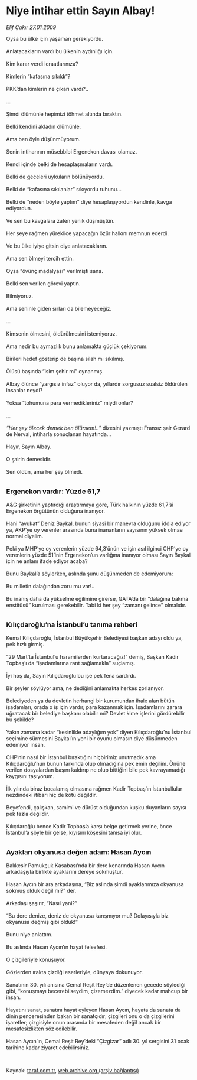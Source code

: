 # Niye intihar ettin Sayın Albay!

*Elif Çakır 27.01.2009*

<div class="taraf_structure_2col_1zq">
<div class="margen_n">



 <p>Oysa bu ülke için yaşaman gerekiyordu. <br/><br/>Anlatacakların vardı bu ülkenin aydınlığı için. <br/><br/>Kim karar verdi icraatlarınıza? <br/><br/>Kimlerin “kafasına sıkıldı”? <br/><br/>PKK’dan kimlerin ne çıkarı vardı?.. <br/><br/>... <br/><br/>Şimdi ölümünle hepimizi töhmet altında bıraktın. <br/><br/>Belki kendini akladın ölümünle. <br/><br/>Ama ben öyle düşünmüyorum. <br/><br/>Senin intiharının müsebbibi Ergenekon davası olamaz. <br/><br/>Kendi içinde belki de hesaplaşmaların vardı. <br/><br/>Belki de geceleri uykuların bölünüyordu. <br/><br/>Belki de “kafasına sıkılanlar” sıkıyordu ruhunu... <br/><br/>Belki de “neden böyle yaptım” diye hesaplaşıyordun kendinle, kavga ediyordun. <br/><br/>Ve sen bu kavgalara zaten yenik düşmüştün. <br/><br/>Her şeye rağmen yüreklice yapacağın özür halkını memnun ederdi. <br/><br/>Ve bu ülke iyiye gitsin diye anlatacakların. <br/><br/>Ama sen ölmeyi tercih ettin. <br/><br/>Oysa “övünç madalyası” verilmişti sana. <br/><br/>Belki sen verilen görevi yaptın. <br/><br/>Bilmiyoruz. <br/><br/>Ama seninle giden sırları da bilemeyeceğiz. <br/><br/>... <br/><br/>Kimsenin ölmesini, öldürülmesini istemiyoruz. <br/><br/>Ama nedir bu aymazlık bunu anlamakta güçlük çekiyorum. <br/><br/>Birileri hedef gösterip de başına silah mı sıkılmış. <br/><br/>Ölüsü başında “isim şehir mi” oynanmış. <br/><br/>Albay ölünce “yargısız infaz” oluyor da, yıllardır sorgusuz sualsiz öldürülen insanlar neydi? <br/><br/>Yoksa “tohumuna para vermedikleriniz” miydi onlar? <br/><br/>...<i> <br/><br/>“Her şey ölecek demek ben ölürsem!..”</i> dizesini yazmıştı Fransız şair Gerard de Nerval, intiharla sonuçlanan hayatında... <br/><br/>Hayır, Sayın Albay. <br/><br/>O şairin demesidir. <br/><br/>Sen öldün, ama her şey ölmedi. <br/><br/><br/><strong><font size="4">Ergenekon vardır: Yüzde 61,7</font></strong> <br/><br/>A&amp;G şirketinin yaptırdığı araştırmaya göre, Türk halkının yüzde 61,7’si Ergenekon örgütünün olduğuna inanıyor. <br/><br/>Hani “avukat” Deniz Baykal, bunun siyasi bir manevra olduğunu iddia ediyor ya, AKP’ye oy verenler arasında buna inananların sayısının yüksek olması normal diyelim. <br/><br/>Peki ya MHP’ye oy verenlerin yüzde 64,3’ünün ve işin asıl ilginci CHP’ye oy verenlerin yüzde 51’inin Ergenekon’un varlığına inanıyor olması Sayın Baykal için ne anlam ifade ediyor acaba? <br/><br/>Bunu Baykal’a söylerken, aslında şunu düşünmeden de edemiyorum: <br/><br/>Bu milletin dalağından zoru mu var!.. <br/><br/>Bu inanış daha da yükselme eğilimine girerse, GATA’da bir “dalağına bakma enstitüsü” kurulması gerekebilir. Tabi ki her şey “zamanı gelince” olmalıdır. <br/><br/><br/><font size="4"><strong>Kılıçdaroğlu’na İstanbul’u tanıma rehberi</strong></font> <br/><br/>Kemal Kılıçdaroğlu, İstanbul Büyükşehir Belediyesi başkan adayı oldu ya, pek hızlı girmiş. <br/><br/>“29 Mart’ta İstanbul’u haramilerden kurtaracağız!” demiş, Başkan Kadir Topbaş’ı da “işadamlarına rant sağlamakla” suçlamış. <br/><br/>İyi hoş da, Sayın Kılıçdaroğlu bu işe pek fena sardırdı. <br/><br/>Bir şeyler söylüyor ama, ne dediğini anlamakta herkes zorlanıyor. <br/><br/>Belediyeden ya da devletin herhangi bir kurumundan ihale alan bütün işadamları, orada o iş için vardır, para kazanmak için. İşadamlarını zarara uğratacak bir belediye başkanı olabilir mi? Devlet kime işlerini gördürebilir bu şekilde? <br/><br/>Yakın zamana kadar “kesinlikle adaylığım yok” diyen Kılıçdaroğlu’nu İstanbul seçimine sürmesini Baykal’ın yeni bir oyunu olmasın diye düşünmeden edemiyor insan. <br/><br/>CHP’nin nasıl bir İstanbul bıraktığını hiçbirimiz unutmadık ama Kılıçdaroğlu’nun bunun farkında olup olmadığına pek emin değilim. Önüne verilen dosyalardan başını kaldırıp ne olup bittiğini bile pek kavrayamadığı kaygısını taşıyorum. <br/><br/>İlk yılında biraz bocalamış olmasına rağmen Kadir Topbaş’ın İstanbullular nezdindeki itibarı hiç de kötü değildir. <br/><br/>Beyefendi, çalışkan, samimi ve dürüst olduğundan kuşku duyanların sayısı pek fazla değildir. <br/><br/>Kılıçdaroğlu bence Kadir Topbaş’a karşı belge getirmek yerine, önce İstanbul’a şöyle bir gelse, kıyısını köşesini tanısa iyi olur. <br/><br/><br/><font size="4"><strong>Ayakları okyanusa değen adam: Hasan Aycın</strong></font> <br/><br/>Balıkesir Pamukçuk Kasabası’nda bir dere kenarında Hasan Aycın arkadaşıyla birlikte ayaklarını dereye sokmuştur. <br/><br/>Hasan Aycın bir ara arkadaşına, “Biz aslında şimdi ayaklarımıza okyanusa sokmuş olduk değil mi?” der. <br/><br/>Arkadaşı şaşırır, “Nasıl yani?” <br/><br/>“Bu dere denize, deniz de okyanusa karışmıyor mu? Dolayısıyla biz okyanusa değmiş gibi olduk!” <br/><br/>Bunu niye anlattım. <br/><br/>Bu aslında Hasan Aycın’ın hayat felsefesi. <br/><br/>O çizgileriyle konuşuyor. <br/><br/>Gözlerden ırakta çizdiği eserleriyle, dünyaya dokunuyor. <br/><br/>Sanatının 30. yılı anısına Cemal Reşit Rey’de düzenlenen gecede söylediği gibi, “konuşmayı becerebilseydim, çizemezdim.” diyecek kadar mahcup bir insan. <br/><br/>Hayatını sanat, sanatını hayat eyleyen Hasan Aycın, hayata da sanata da dinin penceresinden bakan bir sanatçıdır; çizgileri onu o da çizgilerini işaretler; çizgisiyle onun arasında bir mesafeden değil ancak bir mesafesizlikten söz edilebilir. <br/><br/>Hasan Aycın’ın, Cemal Reşit Rey’deki “Çizgizar” adlı 30. yıl sergisini 31 ocak tarihine kadar ziyaret edebilirsiniz.</p>

<br/>


<div id="taraf_not">
</div>

</div>


</div>

Kaynak: [taraf.com.tr](http://www.taraf.com.tr:80/makale/3742.htm), [web.archive.org (arşiv bağlantısı)](http://web.archive.org/web/20090430120441/http://www.taraf.com.tr:80/makale/3742.htm)
